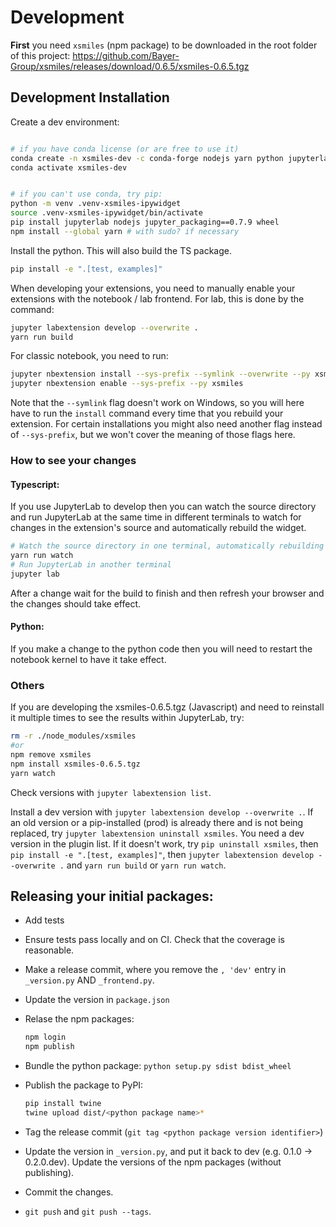 
# Development

**First** you need `xsmiles` (npm package) to be downloaded in the root folder of this project: https://github.com/Bayer-Group/xsmiles/releases/download/0.6.5/xsmiles-0.6.5.tgz

## Development Installation

Create a dev environment:

```bash

# if you have conda license (or are free to use it)
conda create -n xsmiles-dev -c conda-forge nodejs yarn python jupyterlab
conda activate xsmiles-dev


# if you can't use conda, try pip:
python -m venv .venv-xsmiles-ipywidget
source .venv-xsmiles-ipywidget/bin/activate
pip install jupyterlab nodejs jupyter_packaging==0.7.9 wheel
npm install --global yarn # with sudo? if necessary
```

Install the python. This will also build the TS package.

```bash
pip install -e ".[test, examples]"
```

When developing your extensions, you need to manually enable your extensions with the
notebook / lab frontend. For lab, this is done by the command:

```bash
jupyter labextension develop --overwrite .
yarn run build
```

For classic notebook, you need to run:

```bash
jupyter nbextension install --sys-prefix --symlink --overwrite --py xsmiles
jupyter nbextension enable --sys-prefix --py xsmiles
```

Note that the `--symlink` flag doesn't work on Windows, so you will here have to run
the `install` command every time that you rebuild your extension. For certain installations
you might also need another flag instead of `--sys-prefix`, but we won't cover the meaning
of those flags here.

### How to see your changes

#### Typescript:

If you use JupyterLab to develop then you can watch the source directory and run JupyterLab at the same time in different
terminals to watch for changes in the extension's source and automatically rebuild the widget.

```bash
# Watch the source directory in one terminal, automatically rebuilding when needed
yarn run watch
# Run JupyterLab in another terminal
jupyter lab
```

After a change wait for the build to finish and then refresh your browser and the changes should take effect.

#### Python:

If you make a change to the python code then you will need to restart the notebook kernel to have it take effect.

### Others

If you are developing the xsmiles-0.6.5.tgz (Javascript) and need to reinstall it multiple times to see the results within JupyterLab, try:

```bash
rm -r ./node_modules/xsmiles
#or
npm remove xsmiles
npm install xsmiles-0.6.5.tgz
yarn watch
```

Check versions with `jupyter labextension list`.

Install a dev version with `jupyter labextension develop --overwrite .`.
If an old version or a pip-installed (prod) is already there and is not being replaced, try `jupyter labextension uninstall xsmiles`. You need a dev version in the plugin list.
If it doesn't work, try `pip uninstall xsmiles`, then `pip install -e ".[test, examples]"`, then `jupyter labextension develop --overwrite .` and `yarn run build` or `yarn run watch`.


## Releasing your initial packages:

- Add tests
- Ensure tests pass locally and on CI. Check that the coverage is reasonable.
- Make a release commit, where you remove the `, 'dev'` entry in `_version.py` AND `_frontend.py`.
- Update the version in `package.json`
- Relase the npm packages:

  ```bash
  npm login
  npm publish
  ```

- Bundle the python package: `python setup.py sdist bdist_wheel`
- Publish the package to PyPI:

  ```bash
  pip install twine
  twine upload dist/<python package name>*
  ```
  
- Tag the release commit (`git tag <python package version identifier>`)
- Update the version in `_version.py`, and put it back to dev (e.g. 0.1.0 -> 0.2.0.dev).
  Update the versions of the npm packages (without publishing).
- Commit the changes.
- `git push` and `git push --tags`.